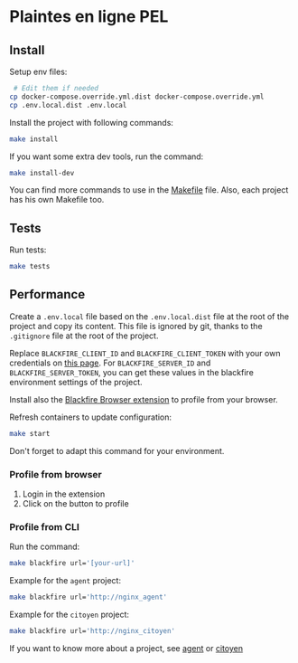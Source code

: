 # Plaintes en ligne PEL

## Install

Setup env files:

```bash
 # Edit them if needed
cp docker-compose.override.yml.dist docker-compose.override.yml
cp .env.local.dist .env.local
```

Install the project with following commands:

```bash
make install
```

If you want some extra dev tools, run the command:
```bash
make install-dev
```

You can find more commands to use in the [Makefile](./Makefile) file.
Also, each project has his own Makefile too.


## Tests

Run tests:

```bash
make tests
```


## Performance

Create a `.env.local` file based on the `.env.local.dist` file at the root of the project and copy its content.
This file is ignored by git, thanks to the `.gitignore` file at the root of the project.

Replace `BLACKFIRE_CLIENT_ID` and `BLACKFIRE_CLIENT_TOKEN` with your own credentials on [this page](https://blackfire.io/my/settings/credentials).
For `BLACKFIRE_SERVER_ID` and `BLACKFIRE_SERVER_TOKEN`, you can get these values in the blackfire environment settings of the project.

Install also the [Blackfire Browser extension](https://blackfire.io/docs/integrations/browsers/index) to profile from your browser.

Refresh containers to update configuration:

```bash
make start
```

Don't forget to adapt this command for your environment.

### Profile from browser

1. Login in the extension
2. Click on the button to profile

### Profile from CLI

Run the command:

```bash
make blackfire url='[your-url]'
```

Example for the `agent` project:
```bash
make blackfire url='http://nginx_agent'
```

Example for the `citoyen` project:
```bash
make blackfire url='http://nginx_citoyen'
```

If you want to know more about a project, see [agent](./portail_agent/README.md) or [citoyen](./portail_citoyen/README.md)

